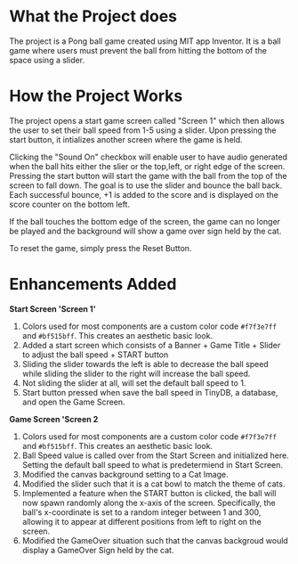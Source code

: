 # What the Project does
The project is a Pong ball game created using MIT app Inventor.
It is a ball game where users must prevent the ball from hitting the bottom of the space using a slider.

# How the Project Works
The project opens a start game screen called "Screen 1" which then allows the user to set their ball speed from 1-5 using a slider. Upon pressing the start button, it intializes another screen where the game is held. 

Clicking the "Sound On" checkbox will enable user to have audio generated when the ball hits either the slier or the top,left, or right edge of the screen. 
Pressing the start button will start the game with the ball from the top of the screen to fall down. The goal is to use the slider and bounce the ball back. Each successful bounce, +1 is added to the score and is displayed on the score counter on the bottom left.

If the ball touches the bottom edge of the screen, the game can no longer be played and the background will show a game over sign held by the cat.

To reset the game, simply press the Reset Button.

# Enhancements Added
**Start Screen 'Screen 1'**
1. Colors used for most components are a custom color code ``#f7f3e7ff`` and ``#bf515bff``. This creates an aesthetic basic look.
2. Added a start screen which consists of a Banner + Game Title + Slider to adjust the ball speed + START button
3. Sliding the slider towards the left is able to decrease the ball speed while sliding the slider to the right will increase the ball speed.
4. Not sliding the slider at all, will set the default ball speed to 1.
5. Start button pressed when save the ball speed in TinyDB, a database, and open the Game Screen.


**Game Screen 'Screen 2**
1. Colors used for most components are a custom color code ``#f7f3e7ff`` and ``#bf515bff``. This creates an aesthetic basic look.
2. Ball Speed value is called over from the Start Screen and initialized here. Setting the default ball speed to what is predetermiend in Start Screen.
3. Modified the canvas background setting to a Cat Image.
5. Modified the slider such that it is a cat bowl to match the theme of cats.
6. Implemented a feature when the START button is clicked, the ball will now spawn randomly along the x-axis of the screen. Specifically, the ball's x-coordinate is set to a random integer between 1 and 300, allowing it to appear at different positions from left to right on the screen.
7. Modified the GameOver situation such that the canvas backgroud would display a GameOver Sign held by the cat.

